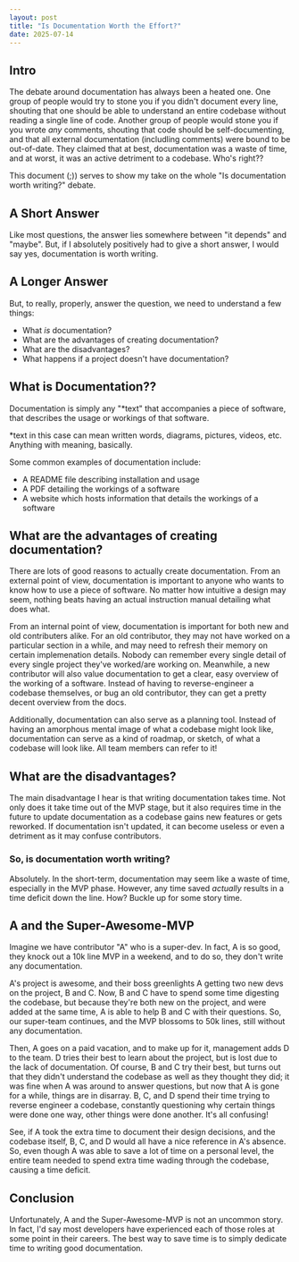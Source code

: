 ```yaml
---
layout: post
title: "Is Documentation Worth the Effort?"
date: 2025-07-14
---
```


## Intro

The debate around documentation has always been a heated one. One group of 
people would try to stone you if you didn't document every line, shouting that one should be able to understand an 
entire codebase without reading a single line of code. Another group of people would stone you if
you wrote *any* comments, shouting that code should be self-documenting, and that all external documentation 
(includling comments) were bound to be out-of-date. They claimed that at best, documentation was a waste of time,
and at worst, it was an active detriment to a codebase. Who's right??

This document (;)) serves to show my take on the whole "Is documentation worth writing?" debate.

## A Short Answer

Like most questions, the answer lies somewhere between "it depends" and "maybe". But, if I absolutely positively 
had to give a short answer, I would say yes, documentation is worth writing.

## A Longer Answer

But, to really, properly, answer the question, we need to understand a few things:

- What *is* documentation?
- What are the advantages of creating documentation?
- What are the disadvantages?
- What happens if a project doesn't have documentation?

## What is Documentation??

Documentation is simply any "\*text" that accompanies a piece of software, that describes the usage or 
workings of that software. 

\*text in this case can mean written words, diagrams, pictures, videos, etc. Anything with meaning, basically.

Some common examples of documentation include:
- A README file describing installation and usage
- A PDF detailing the workings of a software
- A website which hosts information that details the workings of a software

## What are the advantages of creating documentation?

There are lots of good reasons to actually create documentation. From an external point of view,
documentation is important to anyone who wants to know how to use a piece of software. No matter how intuitive a design 
may seem, nothing beats having an actual instruction manual detailing what does what. 

From an internal point of view, documentation is important for both new and old contributers alike. For an old contributor,
they may not have worked on a particular section in a while, and may need to refresh their memory on certain implemenation
details. Nobody can remember every single detail of every single project they've worked/are working on. Meanwhile, a new
contributor will also value documentation to get a clear, easy overview of the working of a software. Instead of having to 
reverse-engineer a codebase themselves, or bug an old contributor, they can get a pretty decent overview from the docs.

Additionally, documentation can also serve as a planning tool. Instead of having an amorphous mental image of what a codebase
might look like, documentation can serve as a kind of roadmap, or sketch, of what a codebase will look like. All team members 
can refer to it!

## What are the disadvantages?

The main disadvantage I hear is that writing documentation takes time. Not only does it take time out of the MVP stage, 
but it also requires time in the future to update documentation as a codebase gains new features or gets reworked. 
If documentation isn't updated, it can become useless or even a detriment as it may confuse contributors. 

### So, is documentation worth writing?

Absolutely. In the short-term, documentation may seem like a waste of time, especially in the MVP phase. However,
any time saved *actually* results in a time deficit down the line. How? Buckle up for some story time.

## A and the Super-Awesome-MVP

Imagine we have contributor "A" who is a super-dev. 
In fact, A is so good, they knock out a 10k line MVP in a weekend, and to do so, they don't write any documentation.

A's project is awesome, and their boss greenlights A getting two new devs on the project, B and C. 
Now, B and C have to spend some time digesting the codebase, but because they're both new 
on the project, and were added at the same time, A is able to help B and C with their questions.
So, our super-team continues, and the MVP blossoms to 50k lines, still without any documentation.

Then, A goes on a paid vacation, and to make up for it, management adds D to the team. 
D tries their best to learn about the project, but is lost due to the lack of documentation.
Of course, B and C try their best, but turns out that they didn't understand the codebase as
well as they thought they did; it was fine when A was around to answer questions, but now that 
A is gone for a while, things are in disarray. B, C, and D spend their time trying to 
reverse engineer a codebase, constantly questioning why certain things were done one way,
other things were done another. It's all confusing!

See, if A took the extra time to document their design decisions, and the codebase itself,
B, C, and D would all have a nice reference in A's absence. So, even though A was able to save a lot of time
on a personal level, the entire team needed to spend extra time wading through the codebase, causing a time deficit.

## Conclusion

Unfortunately, A and the Super-Awesome-MVP is not an uncommon story. In fact, I'd say most developers have experienced
each of those roles at some point in their careers. The best way to save time is to simply dedicate time to
writing good documentation.
